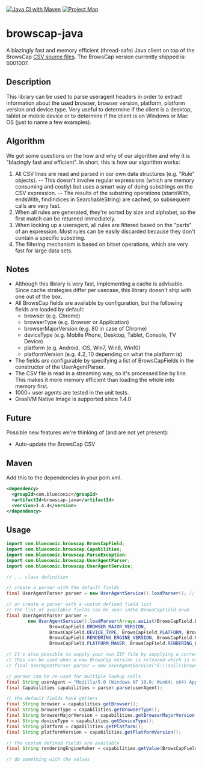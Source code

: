 [![Java CI with Maven](https://github.com/blueconic/browscap-java/actions/workflows/maven.yml/badge.svg)](https://github.com/blueconic/browscap-java/actions/workflows/maven.yml)
[![Project Map](https://sourcespy.com/shield.svg)](https://sourcespy.com/github/blueconicbrowscapjava/)

# browscap-java
A blazingly fast and memory efficient (thread-safe) Java client on top of the BrowsCap [CSV source files](https://github.com/browscap/browscap).
The BrowsCap version currently shipped is: 6001007.

## Description
This library can be used to parse useragent headers in order to extract information about the used browser, browser version, platform, platform version and device type. Very useful to determine if the client is a desktop, tablet or mobile device or to determine if the client is on Windows or Mac OS (just to name a few examples).

## Algorithm
We got some questions on the how and why of our algorithm and why it is "blazingly fast and efficient".
In short, this is how our algorithm works:

1. All CSV lines are read and parsed in our own data structures (e.g. "Rule" objects).
-- This doesn't involve regular expressions (which are memory consuming and costly) but uses a smart way of doing substrings on the CSV expression.
-- The results of the substring operations (startsWith, endsWith, findIndices in SearchableString) are cached, so subsequent calls are very fast.
2. When all rules are generated, they're sorted by size and alphabet, so the first match can be returned immediately.
3. When looking up a useragent, all rules are filtered based on the "parts" of an expression. Most rules can be easily discarded because they don't contain a specific substring.
4. The filtering mechanism is based on bitset operations, which are very fast for large data sets.

## Notes
* Although this library is very fast, implementing a cache is advisable. Since cache strategies differ per usecase, this library doesn't ship with one out of the box.
* All BrowsCap fields are available by configuration, but the following fields are loaded by default:
  * browser (e.g. Chrome)
  * browserType (e.g. Browser or Application)
  * browserMajorVersion (e.g. 80 in case of Chrome)
  * deviceType (e.g. Mobile Phone, Desktop, Tablet, Console, TV Device)
  * platform (e.g. Android, iOS, Win7, Win8, Win10)
  * platformVersion (e.g. 4.2, 10 depending on what the platform is)
* The fields _are_ configurable by specifying a list of BrowsCapFields in the constructor of the UserAgentParser.
* The CSV file is read in a streaming way, so it's processed line by line. This makes it more memory efficient than loading the whole into memory first.
* 1000+ user agents are tested in the unit tests.
* GraalVM Native Image is supported since 1.4.0

## Future
Possible new features we're thinking of (and are not yet present):
* Auto-update the BrowsCap CSV

## Maven
Add this to the dependencies in your pom.xml.

```xml
<dependency>
  <groupId>com.blueconic</groupId>
  <artifactId>browscap-java</artifactId>
  <version>1.4.4</version>
</dependency>
```

## Usage
```java
import com.blueconic.browscap.BrowsCapField;
import com.blueconic.browscap.Capabilities;
import com.blueconic.browscap.ParseException;
import com.blueconic.browscap.UserAgentParser;
import com.blueconic.browscap.UserAgentService;

// ... class definition

// create a parser with the default fields
final UserAgentParser parser = new UserAgentService().loadParser(); // handle IOException and ParseException

// or create a parser with a custom defined field list
// the list of available fields can be seen inthe BrowsCapField enum
final UserAgentParser parser =
        new UserAgentService().loadParser(Arrays.asList(BrowsCapField.BROWSER, BrowsCapField.BROWSER_TYPE,
                BrowsCapField.BROWSER_MAJOR_VERSION,
                BrowsCapField.DEVICE_TYPE, BrowsCapField.PLATFORM, BrowsCapField.PLATFORM_VERSION,
                BrowsCapField.RENDERING_ENGINE_VERSION, BrowsCapField.RENDERING_ENGINE_NAME,
                BrowsCapField.PLATFORM_MAKER, BrowsCapField.RENDERING_ENGINE_MAKER));

// It's also possible to supply your own ZIP file by supplying a correct path to a ZIP file in the constructor.
// This can be used when a new BrowsCap version is released which is not yet bundled in this package.
// final UserAgentParser parser = new UserAgentService("E:\\anil\\browscap.zip").loadParser();

// parser can be re-used for multiple lookup calls
final String userAgent = "Mozilla/5.0 (Windows NT 10.0; Win64; x64) AppleWebKit/537.36 (KHTML, like Gecko) Chrome/58.0.3029.81 Safari/537.36";
final Capabilities capabilities = parser.parse(userAgent);

// the default fields have getters
final String browser = capabilities.getBrowser();
final String browserType = capabilities.getBrowserType();
final String browserMajorVersion = capabilities.getBrowserMajorVersion();
final String deviceType = capabilities.getDeviceType();
final String platform = capabilities.getPlatform();
final String platformVersion = capabilities.getPlatformVersion();

// the custom defined fields are available
final String renderingEngineMaker = capabilities.getValue(BrowsCapField.RENDERING_ENGINE_MAKER);

// do something with the values

```
